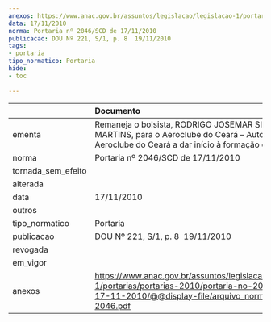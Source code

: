 ```yaml
---
anexos: https://www.anac.gov.br/assuntos/legislacao/legislacao-1/portarias/portarias-2010/portaria-no-2046-scd-de-17-11-2010/@@display-file/arquivo_norma/PA2010-2046.pdf
data: 17/11/2010
norma: Portaria nº 2046/SCD de 17/11/2010
publicacao: DOU Nº 221, S/1, p. 8  19/11/2010
tags:
- portaria
tipo_normatico: Portaria
hide: 
- toc 
 
---
```


|                    | Documento                                                                                                                                                         |
|:-------------------|:------------------------------------------------------------------------------------------------------------------------------------------------------------------|
| ementa             | Remaneja o bolsista, RODRIGO JOSEMAR SILVA PEREIRA MARTINS, para o Aeroclube do Ceará – Autoriza o Aeroclube do Ceará a dar início à formação do bolsista.        |
| norma              | Portaria nº 2046/SCD de 17/11/2010                                                                                                                                |
| tornada_sem_efeito |                                                                                                                                                                   |
| alterada           |                                                                                                                                                                   |
| data               | 17/11/2010                                                                                                                                                        |
| outros             |                                                                                                                                                                   |
| tipo_normatico     | Portaria                                                                                                                                                          |
| publicacao         | DOU Nº 221, S/1, p. 8  19/11/2010                                                                                                                                 |
| revogada           |                                                                                                                                                                   |
| em_vigor           |                                                                                                                                                                   |
| anexos             | https://www.anac.gov.br/assuntos/legislacao/legislacao-1/portarias/portarias-2010/portaria-no-2046-scd-de-17-11-2010/@@display-file/arquivo_norma/PA2010-2046.pdf |